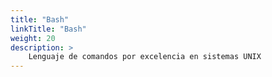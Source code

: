 ```yaml
---
title: "Bash"
linkTitle: "Bash"
weight: 20
description: >
    Lenguaje de comandos por excelencia en sistemas UNIX
---
```



